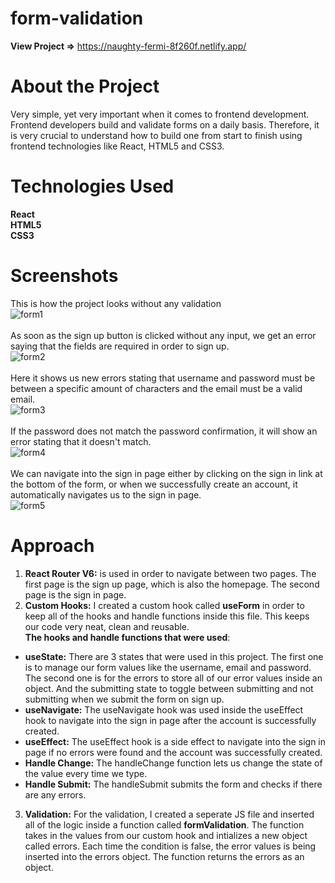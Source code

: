 # form-validation 
**View Project =>** https://naughty-fermi-8f260f.netlify.app/
# About the Project
Very simple, yet very important when it comes to frontend development.
Frontend developers build and validate forms on a daily basis. 
Therefore, it is very crucial to understand how to build one from start to finish using frontend technologies like React, HTML5 and CSS3.
# Technologies Used
**React** <br/>
**HTML5** <br/>
**CSS3**
# Screenshots
This is how the project looks without any validation <br/>
![form1](https://user-images.githubusercontent.com/60958225/154352265-b9e0fdeb-d0a8-4958-9735-7ac1d37fe7a1.PNG)
<br/>
<br/>
As soon as the sign up button is clicked without any input, we get an error saying that the fields are required in order to sign up. <br/>
![form2](https://user-images.githubusercontent.com/60958225/154355907-0684e889-4fbe-4f55-9190-1e9fdb0cc35f.PNG)
<br/>
<br/>
Here it shows us new errors stating that username and password must be between a specific amount of characters and the email must be a valid email. <br/>
![form3](https://user-images.githubusercontent.com/60958225/154355963-8d4c9ccd-62b4-4266-89be-51f2dbad9ed7.PNG)
<br/>
<br/>
If the password does not match the password confirmation, it will show an error stating that it doesn't match. <br/>
![form4](https://user-images.githubusercontent.com/60958225/154355997-2d093529-2650-4683-8bda-9bd4d787e44a.PNG)
<br/>
<br/>
We can navigate into the sign in page either by clicking on the sign in link at the bottom of the form, or when we successfully create an account, it automatically navigates us to the sign in page. <br/>
![form5](https://user-images.githubusercontent.com/60958225/154356763-838708dc-ebc9-4b42-85b0-5ea6f98a2e4a.PNG)
# Approach
1. **React Router V6:** is used in order to navigate between two pages. The first page is the sign up page, which is also the homepage.
The second page is the sign in page.
2. **Custom Hooks:** I created a custom hook called **useForm** in order to keep all of the hooks and handle functions inside this file.
This keeps our code very neat, clean and reusable. <br/>
**The hooks and handle functions that were used**: <br/>
- **useState:**
There are 3 states that were used in this project. The first one is to manage our form values like the username, email and password.
The second one is for the errors to store all of our error values inside an object.
And the submitting state to toggle between submitting and not submitting when we submit the form on sign up.
- **useNavigate:**
The useNavigate hook was used inside the useEffect hook to navigate into the sign in page after the account is successfully created.
- **useEffect:**
The useEffect hook is a side effect to navigate into the sign in page if no errors were found and the account was successfully created.
- **Handle Change:**
The handleChange function lets us change the state of the value every time we type.
- **Handle Submit:**
The handleSubmit submits the form and checks if there are any errors.
3. **Validation:**
For the validation, I created a seperate JS file and inserted all of the logic inside a function called **formValidation**.
The function takes in the values from our custom hook and intializes a new object called errors. Each time the condition is false, the error values is being inserted into the errors object.
The function returns the errors as an object.
